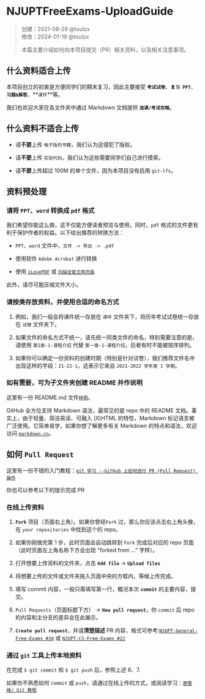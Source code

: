 # NJUPTFreeExams-UploadGuide

> 创建：2021-08-29 @toulzx  
> 修改：2024-01-19 @toulzx
>
> 本篇主要介绍如何向本项目提交（PR）相关资料，以及相关注意事项。

## 什么资料适合上传

本项目创立的初衷是方便同学们的期末复习，因此主要接受 **`考试试卷`**、**`复习 PPT`**、**`习题&解答`**、**`课件`**等。

我们也欢迎大家在各文件夹中通过 Markdown 文档提供 **`选课/考试攻略`**。

## 什么资料不适合上传

- 请**不要**上传 `电子版的书籍`，我们认为这侵犯了版权。

- 请**不要**上传 `实验代码`，我们认为这些需要同学们自己进行摸索。

- 请**不要**上传超过 100M 的单个文件，因为本项目没有启用 `git-lfs`。

## 资料预处理

### 请将 `PPT`、`word` 转换成 `pdf` 格式

我们希望你能这么做，这不仅能方便读者预览与使用，同时，`pdf` 格式的文件更有利于保护作者的权益。以下给出推荐的转换方法：

- `PPT`、`word` 文件中，`文件 -> 导出 -> .pdf`

- 使用软件 `Adobe Acrobat` 进行转换

- 使用 [`iLovePDF`](https://www.ilovepdf.com/) 或 [`扫描全能王网页版`](https://www.camscanner.com/login)

此外，请尽可能压缩文件大小。

### 请按类存放资料，并使用合适的命名方式

1. 例如，我们一般会将课件统一存放在 `课件` 文件夹下，将历年考试试卷统一存放在 `试卷` 文件夹下。

2. 如果文件的命名方式不统一，请先统一同类文件的命名，特别需要注意的是，请使用 `第1章-1-课程介绍` 代替 `第一章-1-课程介绍`，后者有时不能被按序排列。

3. 如果你可以确定一份资料的创建时期（特别是针对试卷），我们推荐文件名中出现这样的字段：`21-22-1`，这表示它来自 `2021-2022 学年第 1 学期`。

### 如有需要，可为子文件夹创建 README 并作说明

这里有一份 README.md 文件[`样例`](./sample.md)。

GitHub 全方位支持 Markdown 语法，最常见的是 repo 中的 README 文档。事实上，由于轻量、简洁易读、可融入 (X)HTML 的特性，Markdown 标记语言被广泛使用。它简单易学，如果你想了解更多有关 Markdown 的特点和语法，欢迎访问 [`markdown.cn`](https://www.markdown.cn/)。

## 如何 `Pull Request`

这里有一份不错的入门教程：[`git 学习 --GitHub 上如何进行 PR (Pull Request) 操作`](https://blog.csdn.net/qq_33429968/article/details/62219783)

你也可以参考以下的提示完成 PR

### 在线上传资料

1. **`Fork`** 项目（页面右上角）。如果你曾经`Fork` 过，那么你应该点击右上角头像，在 `your repositories` 中找到这个的 repo。

2. 如果你刚做完第 1 步，此时页面会自动跳转到 `Fork` 完成后对应的 repo 页面（此时页面左上角名称下方会出现 "forked from ..." 字样）。

3. 打开想要上传资料的文件夹，点击 **`Add file`** -> **`Upload files`**

4. 将想要上传的文件或文件夹拖入页面中央的方框内，等候上传完成。

5. 填写 commit 内容，一般只需填写第一行，概况本次 **`commit`** 的主要内容，提交。

6. `Pull Requests`（页面标题下方） -> **`New pull request`**，你 `commit` 后 repo 的内容和主分支的差异会在此展示。

7. **`Create pull request`**，并请**清楚描述** PR 内容，格式可参考:[`NJUPT-General-Free-Exams #34`](https://github.com/NJUPTFreeExams/NJUPT-General-Free-Exams/pull/34) 或 [`NJUPT-CS-Free-Exams #22`](https://github.com/NJUPTFreeExams/NJUPT-CS-Free-Exams/pull/22)


### 通过 `git` 工具上传本地资料

在完成 `$ git commit` 和 `$ git push` 后，参照上述 6、7.

如果你不熟悉如何 `commit` 或 `push`，请通过在线上传的方式，或阅读学习：[`廖雪峰/ Git 教程`](https://www.liaoxuefeng.com/wiki/896043488029600/896067074338496)
